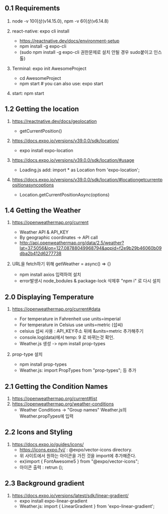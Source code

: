 ## 0.1 Requirements

1. node -v 10이상(v14.15.0), npm -v 6이상(v6.14.8)
2. react-native: expo cli install

   - https://reactnative.dev/docs/environment-setup
   - npm install -g expo-cli
   - (sudo npm install -g expo-cli 권한문제로 설치 안될 경우 sudo붙이고 인스톨)

3. Terminal: expo init AwesomeProject

   - cd AwesomeProject
   - npm start # you can also use: expo start

4. start: npm start

## 1.2 Getting the location

1. https://reactnative.dev/docs/geolocation

   - getCurrentPosition()

2. https://docs.expo.io/versions/v39.0.0/sdk/location/

   - expo install expo-location

3. https://docs.expo.io/versions/v39.0.0/sdk/location/#usage

   - Loading.js add: import \* as Location from 'expo-location';

4. https://docs.expo.io/versions/v39.0.0/sdk/location/#locationgetcurrentpositionasyncoptions
   - Location.getCurrentPositionAsync(options)

## 1.4 Getting the Weather

1. https://openweathermap.org/current

   - Weather API & API_KEY
   - By geographic coordinates -> API call
   - http://api.openweathermap.org/data/2.5/weather?lat=37.5056&lon=127.08788049968794&appid=f2e9b29b46060b09dba2b412d6277738

2. URL을 fetch하기 위해 getWeather = async() => {}
   - npm install axios 입력하여 설치
   - error발생시 node_bodules & package-lock 삭제후 "npm i" 로 다시 설치

## 2.0 Displaying Temperature

1. https://openweathermap.org/current#data

   - For temperature in Fahrenheit use units=imperial
   - For temperature in Celsius use units=metric (섭씨)
   - celsius 섭씨 사용 : API_KEY주소 뒤에 &units=metric 추가해주기
   - console.log(data)에서 temp: 9 로 바뀌는것 확인.
   - Weather.js 생성 -> npm install prop-types

2. prop-type 설치
   - npm install prop-types
   - Weather.js: import PropTypes from "prop-types"; 등 추가

## 2.1 Getting the Condition Names

1. https://openweathermap.org/current#list
2. https://openweathermap.org/weather-conditions
   - Weather Conditions -> "Group names" Weather.js의 Weather.propTypes에 입력

## 2.2 Icons and Styling

1. https://docs.expo.io/guides/icons/
   - https://icons.expo.fyi/ : @expo/vector-icons directory.
   - 위 사이트에서 원하는 아이콘을 가진 것을 import에 추가해준다.
   - ex)import { FontAwesome5 } from "@expo/vector-icons";
   - 아이콘 출력 : retrun (<FontAwesome5 name="cloud-rain" size={120} color="white" />);

## 2.3 Background gradient

1. https://docs.expo.io/versions/latest/sdk/linear-gradient/
   - expo install expo-linear-gradient
   - Weather.js: import { LinearGradient } from 'expo-linear-gradient';
